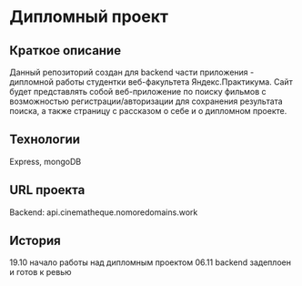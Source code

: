 Дипломный проект 
=====================

Краткое описание
-----------------------------------

Данный репозиторий создан для backend части приложения - дипломной работы студентки веб-факультета Яндекс.Практикума. 
Сайт будет представлять собой веб-приложение по поиску фильмов с возможностью регистрации/авторизации для сохранения результата поиска, а также страницу с рассказом о себе и о дипломном проекте. 


Технологии 
-----------------------------------

Express, mongoDB


URL проекта
-----------------------------------

Backend: api.cinematheque.nomoredomains.work

История
----------------------------------- 

19.10 начало работы над дипломным проектом
06.11 backend задеплоен и готов к ревью 
